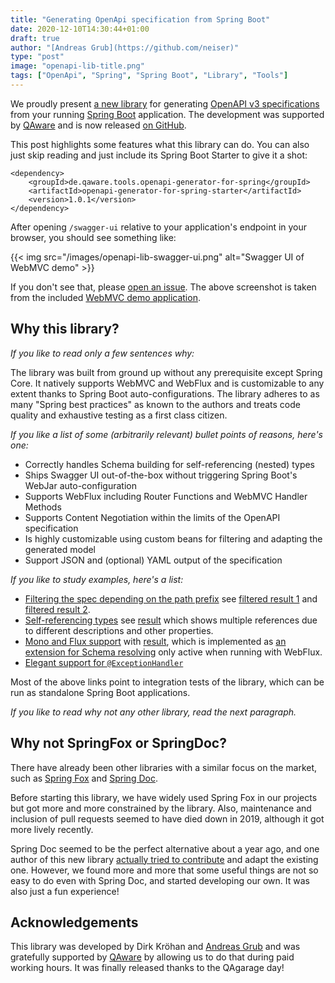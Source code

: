 ```yaml
---
title: "Generating OpenApi specification from Spring Boot"
date: 2020-12-10T14:30:44+01:00 
draft: true 
author: "[Andreas Grub](https://github.com/neiser)"
type: "post"
image: "openapi-lib-title.png"
tags: ["OpenApi", "Spring", "Spring Boot", "Library", "Tools"]
---
```


We proudly present [a new library][OpenApiLib] for generating [OpenAPI v3 specifications][OpenApiSpec] from 
your running [Spring Boot][SpringBoot] application.
The development was supported by [QAware] and is now released [on GitHub][OpenApiLib].

This post highlights some features what this library can do. You can also just skip reading and 
just include its Spring Boot Starter to give it a shot:
```
<dependency>
    <groupId>de.qaware.tools.openapi-generator-for-spring</groupId>
    <artifactId>openapi-generator-for-spring-starter</artifactId>
    <version>1.0.1</version>
</dependency>
```
After opening `/swagger-ui` relative to your application's endpoint in your browser, 
you should see something like:

{{< img src="/images/openapi-lib-swagger-ui.png" alt="Swagger UI of WebMVC demo" >}}

If you don't see that, please [open an issue](https://github.com/qaware/openapi-generator-for-spring/issues). 
The above screenshot is taken from the included [WebMVC demo application](WebMvcDemo).

[OpenApiLib]: https://github.com/qaware/openapi-generator-for-spring
[OpenApiSpec]: https://github.com/OAI/OpenAPI-Specification
[SpringBoot]: https://spring.io/projects/spring-boot
[QAware]: https://www.qaware.de
[WebMvcDemo]: https://github.com/qaware/openapi-generator-for-spring/tree/master/demo/openapi-generator-for-spring-demo-webmvc

## Why this library?

*If you like to read only a few sentences why:*

The library was built from ground up without any prerequisite except Spring Core. 
It natively supports WebMVC and WebFlux and is customizable to any extent thanks to Spring Boot auto-configurations.
The library adheres to as many "Spring best practices" as known to the authors and treats code quality and exhaustive 
testing as a first class citizen.

*If you like a list of some (arbitrarily relevant) bullet points of reasons, here's one:*

* Correctly handles Schema building for self-referencing (nested) types
* Ships Swagger UI out-of-the-box without triggering Spring Boot's WebJar auto-configuration
* Supports WebFlux including Router Functions and WebMVC Handler Methods
* Supports Content Negotiation within the limits of the OpenAPI specification
* Is highly customizable using custom beans for filtering and adapting the generated model
* Support JSON and (optional) YAML output of the specification

*If you like to study examples, here's a list:*

* [Filtering the spec depending on the path prefix][Example1] see [filtered result 1][Example1Result1] 
  and [filtered result 2][Example1Result2].
* [Self-referencing types][Example2] see [result][Example2Result] which shows multiple references 
  due to different descriptions and other properties.
* [Mono and Flux support][Example3] with [result][Example3Result], which is implemented 
  as [an extension for Schema resolving][Example3Extension] only active when running with WebFlux.
* [Elegant support for `@ExceptionHandler`][Example4]

[Example1]: https://github.com/qaware/openapi-generator-for-spring/blob/master/openapi-generator-for-spring-test/src/test/java/de/qaware/openapigeneratorforspring/test/app10/App10Configuration.java
[Example1Result1]:  https://github.com/qaware/openapi-generator-for-spring/blob/master/openapi-generator-for-spring-test/src/test/resources/openApiJson/app10_admin.json
[Example1Result2]: https://github.com/qaware/openapi-generator-for-spring/blob/master/openapi-generator-for-spring-test/src/test/resources/openApiJson/app10_user.json

[Example2]: https://github.com/qaware/openapi-generator-for-spring/blob/master/openapi-generator-for-spring-test/src/test/java/de/qaware/openapigeneratorforspring/test/app5/App5Controller.java#L91
[Example2Result]: https://github.com/qaware/openapi-generator-for-spring/blob/master/openapi-generator-for-spring-test/src/test/resources/openApiJson/app5.json#L164

[Example3]: https://github.com/qaware/openapi-generator-for-spring/blob/master/openapi-generator-for-spring-test/src/test/java/de/qaware/openapigeneratorforspring/test/app20/App20Controller.java#L22
[Example3Result]: https://github.com/qaware/openapi-generator-for-spring/blob/master/openapi-generator-for-spring-test/src/test/resources/openApiJson/app20.json
[Example3Extension]: https://github.com/qaware/openapi-generator-for-spring/tree/master/openapi-generator-for-spring-webflux/src/main/java/de/qaware/openapigeneratorforspring/common/schema/resolver/type

[Example4]: https://github.com/qaware/openapi-generator-for-spring#how-to-handle-error-responses-elegantly

Most of the above links point to integration tests of the library, 
which can be run as standalone Spring Boot applications.

*If you like to read why not any other library, read the next paragraph.*

## Why not SpringFox or SpringDoc?

There have already been other libraries with a similar focus on the market,
such as [Spring Fox][SpringFox] and [Spring Doc][SpringDoc]. 

Before starting this library, we have widely used Spring Fox in our projects but got more and more
constrained by the library. Also, maintenance and inclusion of pull requests
seemed to have died down in 2019, although it got more lively recently. 

Spring Doc seemed to be the perfect alternative about a year ago, and one author
of this new library [actually tried to contribute][SpringDocPRs] and adapt the existing one. However, we found 
more and more that some useful things are not so easy to do even with Spring Doc, and started developing our own. 
It was also just a fun experience!

[SpringFox]: https://github.com/springfox/springfox
[SpringDoc]: https://github.com/springdoc/springdoc-openapi
[SpringDocPRs]: https://github.com/springdoc/springdoc-openapi/pulls?q=is%3Apr+is%3Aclosed+author%3Aneiser

## Acknowledgements

This library was developed by Dirk Kröhan and [Andreas Grub](https://github.com/neiser) and was gratefully supported by 
[QAware] by allowing us to do that during paid working hours. It was finally released thanks to the QAgarage day!
